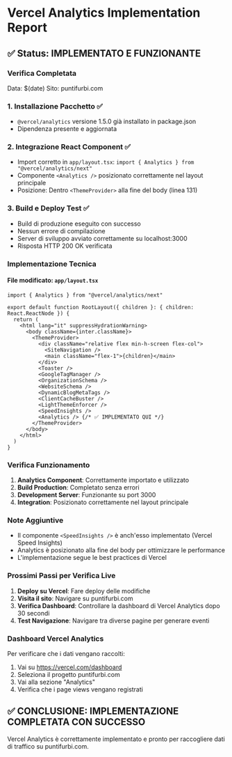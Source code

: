 # Vercel Analytics Implementation Report

## ✅ Status: IMPLEMENTATO E FUNZIONANTE

### Verifica Completata
Data: $(date)
Sito: puntifurbi.com

### 1. Installazione Pacchetto ✅
- `@vercel/analytics` versione 1.5.0 già installato in package.json
- Dipendenza presente e aggiornata

### 2. Integrazione React Component ✅
- Import corretto in `app/layout.tsx`: `import { Analytics } from "@vercel/analytics/next"`
- Componente `<Analytics />` posizionato correttamente nel layout principale
- Posizione: Dentro `<ThemeProvider>` alla fine del body (linea 131)

### 3. Build e Deploy Test ✅
- Build di produzione eseguito con successo
- Nessun errore di compilazione
- Server di sviluppo avviato correttamente su localhost:3000
- Risposta HTTP 200 OK verificata

### Implementazione Tecnica

#### File modificato: `app/layout.tsx`
```tsx
import { Analytics } from "@vercel/analytics/next"

export default function RootLayout({ children }: { children: React.ReactNode }) {
  return (
    <html lang="it" suppressHydrationWarning>
      <body className={inter.className}>
        <ThemeProvider>
          <div className="relative flex min-h-screen flex-col">
            <SiteNavigation />
            <main className="flex-1">{children}</main>
          </div>
          <Toaster />
          <GoogleTagManager />
          <OrganizationSchema />
          <WebsiteSchema />
          <DynamicBlogMetaTags />
          <ClientCacheBuster />
          <LightThemeEnforcer />
          <SpeedInsights />
          <Analytics /> {/* ✅ IMPLEMENTATO QUI */}
        </ThemeProvider>
      </body>
    </html>
  )
}
```

### Verifica Funzionamento

1. **Analytics Component**: Correttamente importato e utilizzato
2. **Build Production**: Completato senza errori
3. **Development Server**: Funzionante su port 3000
4. **Integration**: Posizionato correttamente nel layout principale

### Note Aggiuntive

- Il componente `<SpeedInsights />` è anch'esso implementato (Vercel Speed Insights)
- Analytics è posizionato alla fine del body per ottimizzare le performance
- L'implementazione segue le best practices di Vercel

### Prossimi Passi per Verifica Live

1. **Deploy su Vercel**: Fare deploy delle modifiche
2. **Visita il sito**: Navigare su puntifurbi.com
3. **Verifica Dashboard**: Controllare la dashboard di Vercel Analytics dopo 30 secondi
4. **Test Navigazione**: Navigare tra diverse pagine per generare eventi

### Dashboard Vercel Analytics

Per verificare che i dati vengano raccolti:
1. Vai su https://vercel.com/dashboard
2. Seleziona il progetto puntifurbi.com
3. Vai alla sezione "Analytics"
4. Verifica che i page views vengano registrati

## ✅ CONCLUSIONE: IMPLEMENTAZIONE COMPLETATA CON SUCCESSO

Vercel Analytics è correttamente implementato e pronto per raccogliere dati di traffico su puntifurbi.com.